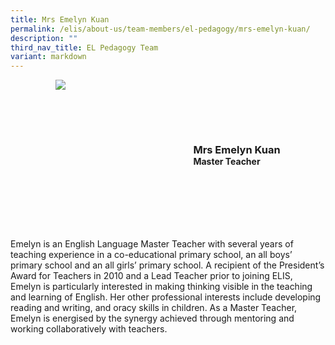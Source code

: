 ```yaml
---
title: Mrs Emelyn Kuan
permalink: /elis/about-us/team-members/el-pedagogy/mrs-emelyn-kuan/
description: ""
third_nav_title: EL Pedagogy Team
variant: markdown
---
```

<div class="flex">
	<div class="imgCrop">
		<img src="/images/Team%20Members/Emelyn_Use%20for%20website.jpg" class="m-0"></div>
		<div class="flex-col">
		<h3 class="m-0"><strong>Mrs Emelyn Kuan</strong></h3>
		<strong>Master Teacher</strong>
	</div>
	</div>

<style>
	.m-0 {
		margin: 0 !important;
	}
	.flex {
		display: flex;
		justify-content: center;
		align-items: center; 
		gap: 20px;
		flex-wrap: wrap;
	}
.imgCrop {
    width: 200px !important;
    aspect-ratio: 5/6;
	overflow: hidden;
}
	.flex-col {
		display: flex;
		flex-direction: column;
	}
</style>

		 
Emelyn is an English Language Master Teacher with several years of teaching experience in a co-educational primary school, an all boys’ primary school and an all girls’ primary school. A recipient of the President’s Award for Teachers in 2010 and a Lead Teacher prior to joining ELIS, Emelyn is particularly interested in making thinking visible in the teaching and learning of English. Her other professional interests include developing reading and writing, and oracy skills in children. As a Master Teacher, Emelyn is energised by the synergy achieved through mentoring and working collaboratively with teachers.